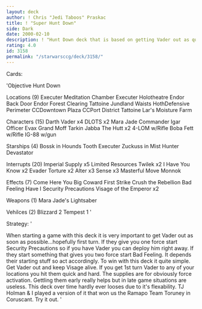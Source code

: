 ```yaml
---
layout: deck
author: ! Chris "Jedi Taboos" Praskac
title: ! "Super Hunt Down"
side: Dark
date: 2000-02-10
description: ! "Hunt Down deck that is based on getting Vader out as quickly as possible."
rating: 4.0
id: 3158
permalink: "/starwarsccg/deck/3158/"
---
```

Cards: 

'Objective
Hunt Down

Locations (9)
Executer Meditation Chamber
Executer Holotheatre
Endor Back Door
Endor Forest Clearing
Tattoine Jundland Waists
HothDefensive Perimeter
CCDowntown Plaza
CCPort District
Tattoine Lar's Moisture Farm

Characters (15)
Darth Vader x4
DLOTS x2
Mara Jade
Commander Igar
Officer Evax
Grand Moff Tarkin
Jabba The Hutt x2
4-LOM w/Rifle
Boba Fett w/Rifle
IG-88 w/gun

Starships (4)
Bossk in Hounds Tooth
Executer
Zuckuss in Mist Hunter
Devastator

Interrupts (20)
Imperial Supply x5
Limited Resources
Twilek x2
I Have You Know x2
Evader
Torture x2
Alter x3
Sense x3
Masterful Move
Monnok

Effects (7)
Come Here You Big Coward
First Strike
Crush the Rebellion
Bad Feeling Have I
Security Precautions
Visage of the Emperor x2

Weapons (1)
Mara Jade's Lightsaber

Vehilces (2)
Blizzard 2
Tempest 1
'

Strategy: '

When starting a game with this deck it is very important to get Vader out as soon as possible...hopefully first turn.  If they give you one force start Security Precautions so if you have Vader you can deploy him right away.  If they start something that gives you two force start Bad Feeling.  It depends their starting stuff so act accordingly.  To win with this deck it quite simple.  Get Vader out and keep Visage alive.  If you get 1st turn Vader to any of your locations you hit them quick and hard. The supplies are for obviously force activation.  Gettling them early really helps but in late game situations are useless.  This deck over time hardly ever looses due to it's flexability. TJ Holman & I played a version of it that won us the Ramapo Team Toruney in Coruscant.  Try it out. '

